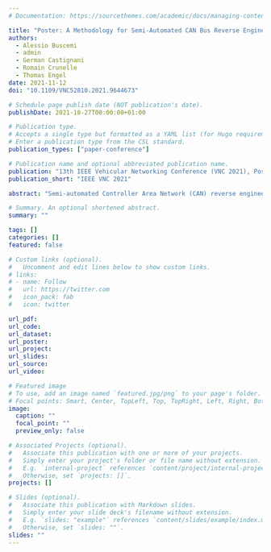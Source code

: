 ```yaml
---
# Documentation: https://sourcethemes.com/academic/docs/managing-content/

title: "Poster: A Methodology for Semi-Automated CAN Bus Reverse Engineering"
authors:
  - Alessio Buscemi
  - admin
  - German Castignani
  - Romain Crunelle
  - Thomas Engel
date: 2021-11-12
doi: "10.1109/VNC52810.2021.9644673"

# Schedule page publish date (NOT publication's date).
publishDate: 2021-10-27T00:00:00+01:00

# Publication type.
# Accepts a single type but formatted as a YAML list (for Hugo requirements).
# Enter a publication type from the CSL standard.
publication_types: ["paper-conference"]

# Publication name and optional abbreviated publication name.
publication: "13th IEEE Vehicular Networking Conference (VNC 2021), Poster Session"
publication_short: "IEEE VNC 2021"

abstract: "Semi-automated Controller Area Network (CAN) reverse engineering has been shown to provide decoding accuracy comparable to the manual approach, while reducing the time required to decode signals. However, current approaches are invasive, as they make use of diagnostic messages injected through the On-Board Diagnostics (OBD-II) port and often require a high amount of non-CAN external data. In this work, we present a non-invasive universal methodology for semi-automated CAN bus reverse engineering, which is based on the taxonomy of CAN signals. The data collection is simplified and its time reduced from the current standard of up to an hour to few minutes. A mean recall of around 80 % is obtained."

# Summary. An optional shortened abstract.
summary: ""

tags: []
categories: []
featured: false

# Custom links (optional).
#   Uncomment and edit lines below to show custom links.
# links:
# - name: Follow
#   url: https://twitter.com
#   icon_pack: fab
#   icon: twitter

url_pdf:
url_code:
url_dataset:
url_poster:
url_project:
url_slides:
url_source:
url_video:

# Featured image
# To use, add an image named `featured.jpg/png` to your page's folder. 
# Focal points: Smart, Center, TopLeft, Top, TopRight, Left, Right, BottomLeft, Bottom, BottomRight.
image:
  caption: ""
  focal_point: ""
  preview_only: false

# Associated Projects (optional).
#   Associate this publication with one or more of your projects.
#   Simply enter your project's folder or file name without extension.
#   E.g. `internal-project` references `content/project/internal-project/index.md`.
#   Otherwise, set `projects: []`.
projects: []

# Slides (optional).
#   Associate this publication with Markdown slides.
#   Simply enter your slide deck's filename without extension.
#   E.g. `slides: "example"` references `content/slides/example/index.md`.
#   Otherwise, set `slides: ""`.
slides: ""
---
```

